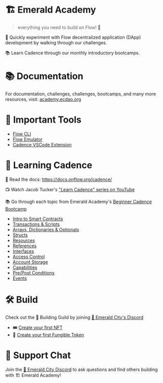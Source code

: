 # 🏗 Emerald Academy

> everything you need to build on Flow! 🚀

🧪 Quickly experiment with Flow decentralized application (DApp) development by walking through our challenges.

📚 Learn Cadence through our monthly introductory bootcamps.

# 📚 Documentation

For documentation, challenges, challenges, bootcamps, and many more resources, visit: [academy.ecdao.org](https://academy.ecdao.org)

# 🔧 Important Tools
- [Flow CLI](https://docs.onflow.org/flow-cli/install/)
- [Flow Emulator](https://docs.onflow.org/emulator/)
- [Cadence VSCode Extension](https://docs.onflow.org/vscode-extension/)

# 🔭 Learning Cadence

📕 Read the docs: https://docs.onflow.org/cadence/

📺 Watch Jacob Tucker's ["Learn Cadence" series on YouTube](https://www.youtube.com/watch?v=iVevnipJbHo&list=PLvcQxi9WyGdF32YuZABVTx-t3-FsBNCN2)

📚 Go through each topic from Emerald Academy's [Beginner Cadence Bootcamp](https://github.com/emerald-dao/beginner-cadence-course)

- [Intro to Smart Contracts](https://github.com/emerald-dao/beginner-cadence-course/tree/main/chapter2.0/day1)
- [Transactions & Scripts](https://github.com/emerald-dao/beginner-cadence-course/tree/main/chapter2.0/day2)
- [Arrays, Dictionaries & Optionals](https://github.com/emerald-dao/beginner-cadence-course/tree/main/chapter2.0/day3)
- [Structs](https://github.com/emerald-dao/beginner-cadence-course/tree/main/chapter2.0/day4)
- [Resources](https://github.com/emerald-dao/beginner-cadence-course/tree/main/chapter3.0/day1)
- [References](https://github.com/emerald-dao/beginner-cadence-course/tree/main/chapter3.0/day3)
- [Interfaces](https://github.com/emerald-dao/beginner-cadence-course/tree/main/chapter3.0/day4)
- [Access Control](https://github.com/emerald-dao/beginner-cadence-course/tree/main/chapter3.0/day5)
- [Account Storage](https://github.com/emerald-dao/beginner-cadence-course/tree/main/chapter4.0/day1)
- [Capabilities](https://github.com/emerald-dao/beginner-cadence-course/tree/main/chapter4.0/day2)
- [Pre/Post Conditions](https://github.com/emerald-dao/beginner-cadence-course/tree/main/chapter5.0/day1)
- [Events](https://github.com/emerald-dao/beginner-cadence-course/tree/main/chapter5.0/day1)

# 🛠 Build

Check out the 🔨 Building Guild by joining [💎 Emerald City's Discord](https://discord.gg/emeraldcity)

 - 🎟 [Create your first NFT]()
 - 🥩 [Create your first Fungible Token]()

# 💬 Support Chat

Join the [💎 Emerald City Discord](https://discord.gg/emeraldcity) to ask questions and find others building with 🏗 Emerald Academy!